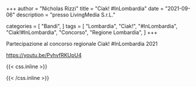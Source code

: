 +++
author = "Nicholas Rizzi"
title = "Ciak! #InLombardia"
date = "2021-09-06"
description = "presso LivingMedia S.r.L."

categories = [
    "Bandi",
]
tags = [
    "Lombardia",
    "Ciak!",
    "#InLombardia",
    "Ciak!#InLombardia",
    "Concorso",
    "Regione Lombardia",
]
+++

Partecipazione al concorso regionale Ciak! #InLombardia 2021

https://youtu.be/PvhvfRKUpU4

{{< css.inline >}}
<style>
.canon { background: white; width: 100%; height: auto; }
</style>
{{< /css.inline >}}
